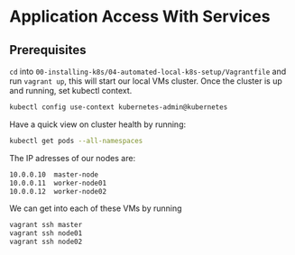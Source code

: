 # Application Access With Services

## Prerequisites

`cd` into `00-installing-k8s/04-automated-local-k8s-setup/Vagrantfile` and run `vagrant up`, this will start our local VMs cluster. Once the cluster is up and running, set kubectl context.

```bash
kubectl config use-context kubernetes-admin@kubernetes
```

Have a quick view on cluster health by running:

```bash
kubectl get pods --all-namespaces 
```

The IP adresses of our nodes are:

```bash
10.0.0.10  master-node 
10.0.0.11  worker-node01 
10.0.0.12  worker-node02 
```

We can get into each of these VMs by running

```bash
vagrant ssh master
vagrant ssh node01
vagrant ssh node02
```